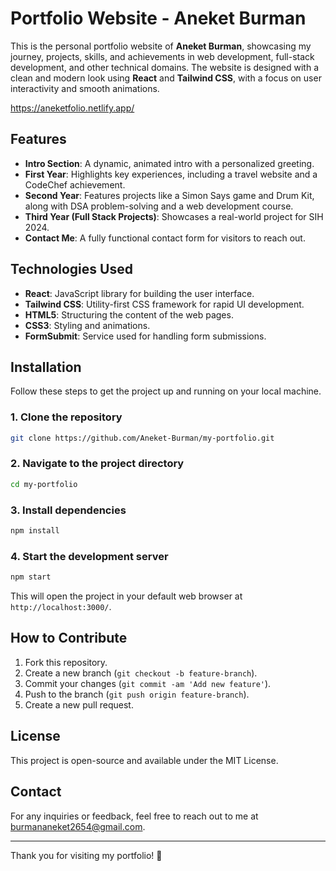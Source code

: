 
# Portfolio Website - Aneket Burman

This is the personal portfolio website of **Aneket Burman**, showcasing my journey, projects, skills, and achievements in web development, full-stack development, and other technical domains. The website is designed with a clean and modern look using **React** and **Tailwind CSS**, with a focus on user interactivity and smooth animations.

https://aneketfolio.netlify.app/

## Features

- **Intro Section**: A dynamic, animated intro with a personalized greeting.
- **First Year**: Highlights key experiences, including a travel website and a CodeChef achievement.
- **Second Year**: Features projects like a Simon Says game and Drum Kit, along with DSA problem-solving and a web development course.
- **Third Year (Full Stack Projects)**: Showcases a real-world project for SIH 2024.
- **Contact Me**: A fully functional contact form for visitors to reach out.

## Technologies Used

- **React**: JavaScript library for building the user interface.
- **Tailwind CSS**: Utility-first CSS framework for rapid UI development.
- **HTML5**: Structuring the content of the web pages.
- **CSS3**: Styling and animations.
- **FormSubmit**: Service used for handling form submissions.

## Installation

Follow these steps to get the project up and running on your local machine.

### 1. Clone the repository

```bash
git clone https://github.com/Aneket-Burman/my-portfolio.git
```

### 2. Navigate to the project directory

```bash
cd my-portfolio
```

### 3. Install dependencies

```bash
npm install
```

### 4. Start the development server

```bash
npm start
```

This will open the project in your default web browser at `http://localhost:3000/`.

## How to Contribute

1. Fork this repository.
2. Create a new branch (`git checkout -b feature-branch`).
3. Commit your changes (`git commit -am 'Add new feature'`).
4. Push to the branch (`git push origin feature-branch`).
5. Create a new pull request.

## License

This project is open-source and available under the MIT License.

## Contact

For any inquiries or feedback, feel free to reach out to me at [burmananeket2654@gmail.com](mailto:burmananeket2654@gmail.com).

---

Thank you for visiting my portfolio! 🚀
